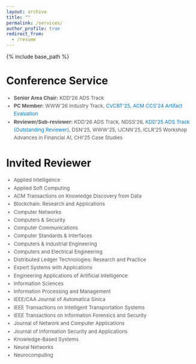 ```yaml
---
layout: archive
title: ""
permalink: /services/
author_profile: true
redirect_from:
  - /resume
---
```


{% include base_path %}

# Conference Service

<ul style="margin: 0; padding-left: 20px; font-size: 0.95em; color: #555; line-height: 1.6;">
  <li>
    <strong>Senior Area Chair:</strong> 
    KDD'26 ADS Track 
  </li>
  <li>
    <strong>PC Member:</strong> 
    WWW'26 Industry Track,
    <a href="https://cryptovalleyconference.com/call-for-papers" style="text-decoration: none; color: #007acc;">CVCBT'25</a>, 
    <a href="https://www.sigsac.org/ccs/CCS2024/organization/ae-committee.html" style="text-decoration: none; color: #007acc;">ACM CCS'24 Artifact Evaluation</a>
  </li>
  <li>
    <strong>Reviewer/Sub-reviewer:</strong> KDD'26 ADS Track, NDSS'26, 
    <a href="https://kdd2025.kdd.org/applied-data-science-ads-track-program-committee/" style="text-decoration: none; color: #007acc;">KDD'25 ADS Track (Outstanding Reviewer)</a>, 
    DSN'25, WWW'25, IJCNN'25, ICLR'25 Workshop Advances in Financial AI, CHI'25 Case Studies
  </li>
</ul>

# Invited Reviewer

<ul style="margin: 0; padding-left: 20px; font-size: 0.95em; color: #555; line-height: 1.6;">
  <li>Applied Intelligence</li>
  <li>Applied Soft Computing</li>
  <li>ACM Transactions on Knowledge Discovery from Data</li>
  <li>Blockchain: Research and Applications</li>
  <li>Computer Networks</li>
  <li>Computers & Security</li>
  <li>Computer Communications</li>
  <li>Computer Standards & Interfaces</li>
  <li>Computers & Industrial Engineering</li>
  <li>Computers and Electrical Engineering</li>
  <li>Distributed Ledger Technologies: Research and Practice</li>
  <li>Expert Systems with Applications</li>
  <li>Engineering Applications of Artificial Intelligence</li>
  <li>Information Sciences</li>
  <li>Information Processing and Management</li>
  <li>IEEE/CAA Journal of Automatica Sinica</li>
  <li>IEEE Transactions on Intelligent Transportation Systems</li>
  <li>IEEE Transactions on Information Forensics and Security</li>
  <li>Journal of Network and Computer Applications</li>
  <li>Journal of Information Security and Applications</li>
  <li>Knowledge-Based Systems</li>
  <li>Neural Networks</li>
  <li>Neurocomputing</li>
</ul>



<!-- # Intership -->


  
